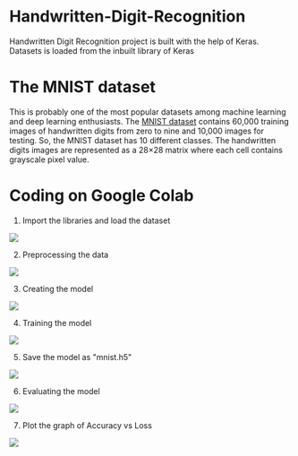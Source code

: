 # Handwritten-Digit-Recognition
Handwritten Digit Recognition project is built with the help of Keras. Datasets is loaded from the inbuilt library of Keras

# The MNIST dataset
This is probably one of the most popular datasets among machine learning and deep learning enthusiasts. The [MNIST dataset](http://yann.lecun.com/exdb/mnist/) contains 60,000 training images of handwritten digits from zero to nine and 10,000 images for testing. So, the MNIST dataset has 10 different classes. The handwritten digits images are represented as a 28×28 matrix where each cell contains grayscale pixel value.

# Coding on Google Colab

1. Import the libraries and load the dataset
<img target="_blank" src="https://64.media.tumblr.com/2b7e394673b8c7bb67d076de57af0d54/7d9fe0e8c295eea3-39/s1280x1920/afaa604c2a610e2c8c5a61c6fe40f444831fc773.png">

2. Preprocessing the data
<img target="_blank" src="https://64.media.tumblr.com/2da3b2adabb8d3623fdd8168d16309c9/7d9fe0e8c295eea3-b5/s1280x1920/49e9fc2222772df0fca11e6bf0823045e7029a0f.png">

3. Creating the model
<img target="_blank" src="https://64.media.tumblr.com/be4c14c7311b3ae633e0399b26da8f93/7d9fe0e8c295eea3-91/s1280x1920/79675abeb7b712d9fdee40bd87cdb4e69ffb9521.png">

4. Training the model
<img target="_blank" src="https://64.media.tumblr.com/c27709b5efbcd8493142aef9058ea5d6/7d9fe0e8c295eea3-bb/s1280x1920/a84d3786dd44c1e5d38396f7f422eb1c0614a089.png">

5. Save the model as "mnist.h5"
<img target="_blank" src="https://64.media.tumblr.com/ea407f217f1ac7b50b2c16c6feacb5d8/efd72c215d3a98aa-48/s1280x1920/11f88a015cdf99d997a047b5527645a98527e51a.png">

6. Evaluating the model
<img target="_blank" src="https://64.media.tumblr.com/3194b3574e2961fecee5d96886a2f6c7/efd72c215d3a98aa-0e/s1280x1920/6504524066943a71342e288654ea4fc8ae1b2f7f.png">

7. Plot the graph of Accuracy vs Loss
<img target="_blank" src="https://64.media.tumblr.com/9ecabb1af0cdc7c252509500c0aa12da/efd72c215d3a98aa-8a/s1280x1920/ec4cd53c00a841be55f16bde9dc209ea8ddc0375.png">
